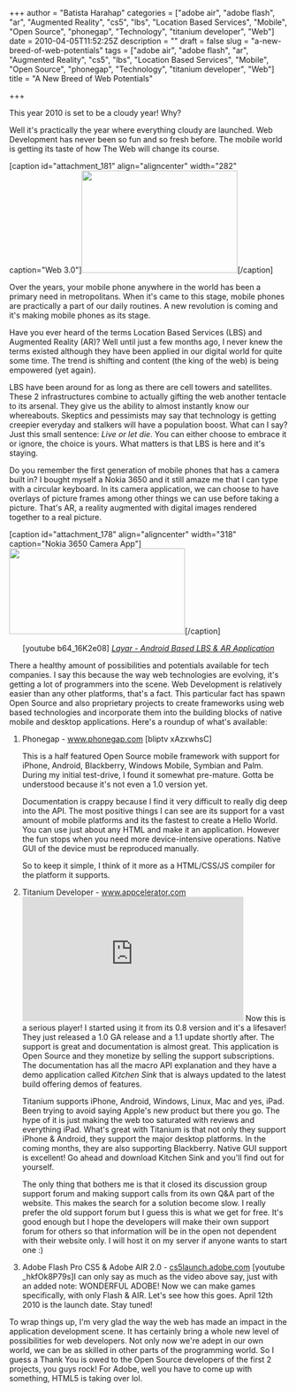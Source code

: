 +++
author = "Batista Harahap"
categories = ["adobe air", "adobe flash", "ar", "Augmented Reality", "cs5", "lbs", "Location Based Services", "Mobile", "Open Source", "phonegap", "Technology", "titanium developer", "Web"]
date = 2010-04-05T11:52:25Z
description = ""
draft = false
slug = "a-new-breed-of-web-potentials"
tags = ["adobe air", "adobe flash", "ar", "Augmented Reality", "cs5", "lbs", "Location Based Services", "Mobile", "Open Source", "phonegap", "Technology", "titanium developer", "Web"]
title = "A New Breed of Web Potentials"

+++


This year 2010 is set to be a cloudy year! Why?

Well it's practically the year where everything cloudy are launched. Web Development has never been so fun and so fresh before. The mobile world is getting its taste of how The Web will change its course.

[caption id="attachment_181" align="aligncenter" width="282" caption="Web 3.0"]<a href="http://www.bango29.com/go/wp-content/uploads/2010/04/web301.jpg"><img class="size-full wp-image-181" title="Web 3.0" src="http://www.bango29.com/go/wp-content/uploads/2010/04/web301.jpg" alt="" width="282" height="185" /></a>[/caption]

Over the years, your mobile phone anywhere in the world has been a primary need in metropolitans. When it's came to this stage, mobile phones are practically a part of our daily routines. A new revolution is coming and it's making mobile phones as its stage.

Have you ever heard of the terms Location Based Services (LBS) and Augmented Reality (AR)? Well until just a few months ago, I never knew the terms existed although they have been applied in our digital world for quite some time. The trend is shifting and content (the king of the web) is being empowered (yet again).

LBS have been around for as long as there are cell towers and satellites. These 2 infrastructures combine to actually gifting the web another tentacle to its arsenal. They give us the ability to almost instantly know our whereabouts. Skeptics and pessimists may say that technology is getting creepier everyday and stalkers will have a population boost. What can I say? Just this small sentence: <em>Live or let die</em>. You can either choose to embrace it or ignore, the choice is yours. What matters is that LBS is here and it's staying.

Do you remember the first generation of mobile phones that has a camera built in? I bought myself a Nokia 3650 and it still amaze me that I can type with a circular keyboard. In its camera application, we can choose to have overlays of picture frames among other things we can use before taking a picture. That's AR, a reality augmented with digital images rendered together to a real picture.

[caption id="attachment_178" align="aligncenter" width="318" caption="Nokia 3650 Camera App"]<a href="http://www.bango29.com/go/wp-content/uploads/2010/04/3650_add_on_lens_mainp.jpg"><img class="size-full wp-image-178 " title="3650_add_on_lens_mainp" src="http://www.bango29.com/go/wp-content/uploads/2010/04/3650_add_on_lens_mainp.jpg" alt="" width="318" height="155" /></a>[/caption]
<p style="text-align: center;">[youtube b64_16K2e08]
<a href="http://www.layar.com" target="_blank"><em>Layar - Android Based LBS &amp; AR Application</em></a></p>
<p style="text-align: left;">There a healthy amount of possibilities and potentials available for tech companies. I say this because the way web technologies are evolving, it's getting a lot of programmers into the scene. Web Development is relatively easier than any other platforms, that's a fact. This particular fact has spawn Open Source and also proprietary projects to create frameworks using web based technologies and incorporate them into the building blocks of native mobile and desktop applications. Here's a roundup of what's available:</p>

<ol>
	<li>Phonegap - <a href="http://www.phonegap.com" target="_blank">www.phonegap.com</a>
[bliptv xAzxwhsC]

This is a half featured Open Source mobile framework with support for iPhone, Android, Blackberry, Windows Mobile, Symbian and Palm. During my initial test-drive, I found it somewhat pre-mature. Gotta be understood because it's not even a 1.0 version yet.

Documentation is crappy because I find it very difficult to really dig deep into the API. The most positive things I can see are its support for a vast amount of mobile platforms and its the fastest to create a Hello World. You can use just about any HTML and make it an application. However the fun stops when you need more device-intensive operations. Native GUI of the device must be reproduced manually.

So to keep it simple, I think of it more as a HTML/CSS/JS compiler for the platform it supports.</li>
	<li>Titanium Developer - <a href="http://www.appcelerator.com/" target="_blank">www.appcelerator.com</a>
<object classid="clsid:d27cdb6e-ae6d-11cf-96b8-444553540000" width="400" height="225" codebase="http://download.macromedia.com/pub/shockwave/cabs/flash/swflash.cab#version=6,0,40,0"><param name="allowfullscreen" value="true" /><param name="allowscriptaccess" value="always" /><param name="src" value="http://vimeo.com/moogaloop.swf?clip_id=8730218&amp;server=vimeo.com&amp;show_title=0&amp;show_byline=0&amp;show_portrait=0&amp;color=&amp;fullscreen=1" /><embed type="application/x-shockwave-flash" width="400" height="225" src="http://vimeo.com/moogaloop.swf?clip_id=8730218&amp;server=vimeo.com&amp;show_title=0&amp;show_byline=0&amp;show_portrait=0&amp;color=&amp;fullscreen=1" allowscriptaccess="always" allowfullscreen="true"> </embed></object>
Now this is a serious player! I started using it from its 0.8 version and it's a lifesaver! They just released a 1.0 GA release and a 1.1 update shortly after. The support is great and documentation is almost great. This application is Open Source and they monetize by selling the support subscriptions. The documentation has all the macro API explanation and they have a demo application called <em>Kitchen Sink</em> that is always updated to the latest build offering demos of features.

Titanium supports iPhone, Android, Windows, Linux, Mac and yes, iPad. Been trying to avoid saying Apple's new product but there you go. The hype of it is just making the web too saturated with reviews and everything iPad. What's great with Titanium is that not only they support iPhone &amp; Android, they support the major desktop platforms. In the coming months, they are also supporting Blackberry. Native GUI support is excellent! Go ahead and download Kitchen Sink and you'll find out for yourself.

The only thing that bothers me is that it closed its discussion group support forum and making support calls from its own Q&amp;A part of the website. This makes the search for a solution become slow. I really prefer the old support forum but I guess this is what we get for free. It's good enough but I hope the developers will make their own support forum for others so that information will be in the open not dependent with their website only. I will host it on my server if anyone wants to start one :)</li>
	<li>Adobe Flash Pro CS5 &amp; Adobe AIR 2.0 - <a href="http://cs5launch.adobe.com" target="_blank">cs5launch.adobe.com</a>
[youtube _hkfOk8P79s]I can only say as much as the video above say, just with an added note: WONDERFUL ADOBE! Now we can make games specifically, with only Flash &amp; AIR. Let's see how this goes. April 12th 2010 is the launch date. Stay tuned!</li>
</ol>
To wrap things up, I'm very glad the way the web has made an impact in the application development scene. It has certainly bring a whole new level of possibilities for web developers. Not only now we're adept in our own world, we can be as skilled in other parts of the programming world. So I guess a Thank You is owed to the Open Source developers of the first 2 projects, you guys rock! For Adobe, well you have to come up with something, HTML5 is taking over lol.
<p style="text-align: left;"></p>